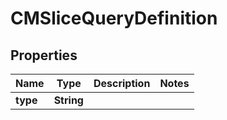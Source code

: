 

# CMSliceQueryDefinition


## Properties

| Name | Type | Description | Notes |
|------------ | ------------- | ------------- | -------------|
|**type** | **String** |  |  |



